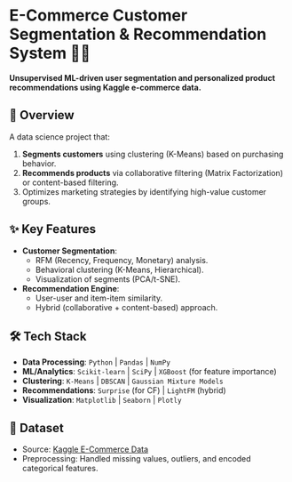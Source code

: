 # E-Commerce Customer Segmentation & Recommendation System 🛒🎯

**Unsupervised ML-driven user segmentation and personalized product recommendations using Kaggle e-commerce data.**

## 📌 Overview
A data science project that:
1. **Segments customers** using clustering (K-Means) based on purchasing behavior.
2. **Recommends products** via collaborative filtering (Matrix Factorization) or content-based filtering.
3. Optimizes marketing strategies by identifying high-value customer groups.

## ✨ Key Features
- **Customer Segmentation**:
  - RFM (Recency, Frequency, Monetary) analysis.
  - Behavioral clustering (K-Means, Hierarchical).
  - Visualization of segments (PCA/t-SNE).
- **Recommendation Engine**:
  - User-user and item-item similarity.
  - Hybrid (collaborative + content-based) approach.

## 🛠️ Tech Stack
- **Data Processing**: `Python` | `Pandas` | `NumPy`
- **ML/Analytics**: `Scikit-learn` | `SciPy` | `XGBoost` (for feature importance)
- **Clustering**: `K-Means` | `DBSCAN` | `Gaussian Mixture Models`
- **Recommendations**: `Surprise` (for CF) | `LightFM` (hybrid)
- **Visualization**: `Matplotlib` | `Seaborn` | `Plotly`

## 📂 Dataset
- Source: [Kaggle E-Commerce Data](https://www.kaggle.com/datasets/carrie1/ecommerce-data)
- Preprocessing: Handled missing values, outliers, and encoded categorical features.

